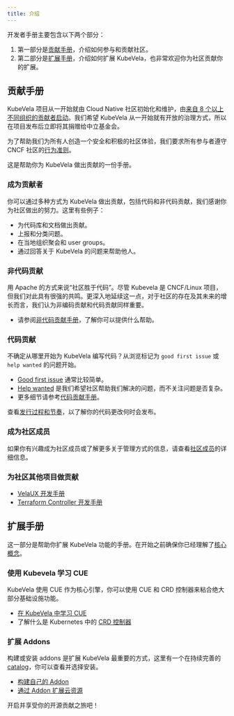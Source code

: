 ```yaml
---
title: 介绍
---
```


开发者手册主要包含以下两个部分：
1. 第一部分是[贡献手册](https://kubevela.io/zh/docs/next/contributor/overview#contribution-guide)，介绍如何参与和贡献社区。
2. 第二部分是[扩展手册](https://kubevela.io/zh/docs/next/contributor/overview#extension-guide)，介绍如何扩展 KubeVela，也非常欢迎你为社区贡献你的扩展。

## 贡献手册

KubeVela 项目从一开始就由 Cloud Native 社区初始化和维护，由[来自 8 个以上不同组织的贡献者启动](https://github.com/kubevela/community/blob/main/OWNERS.md#bootstrap-contributors)。我们希望 KubeVela 从一开始就有开放的治理方式，所以在项目发布后立即将其捐赠给中立基金会。

为了帮助我们为所有人创造一个安全和积极的社区体验，我们要求所有参与者遵守 CNCF 社区的[行为准则](https://github.com/cncf/foundation/blob/main/code-of-conduct.md)。

这是帮助你为 KubeVela 做出贡献的一份手册。

### 成为贡献者

你可以通过多种方式为 KubeVela 做出贡献，包括代码和非代码贡献，我们感谢你为社区做出的努力。这里有些例子：

* 为代码库和文档做出贡献。
* 上报和分类问题。
* 在当地组织聚会和 user groups。
* 通过回答关于 KubeVela 的问题来帮助他人。

### 非代码贡献

用 Apache 的方式来说“社区胜于代码”。尽管 Kubevela 是 CNCF/Linux 项目，但我们对此具有很强的共鸣。更深入地延续这一点，对于社区的存在及其未来的增长而言，我们认为非编码贡献和代码贡献同样重要。

* 请参阅[非代码贡献手册](https://kubevela.io/zh/docs/next/contributor/non-code-contribute)，了解你可以提供什么帮助。

### 代码贡献

不确定从哪里开始为 KubeVela 编写代码？从浏览标记为 `good first issue` 或 `help wanted` 的问题开始。

* [Good first issue](https://github.com/kubevela/kubevela/labels/good%20first%20issue) 通常比较简单。
* [Help wanted](https://github.com/kubevela/kubevela/labels/help%20wanted) 是我们希望社区帮助我们解决的问题，而不关注问题是否复杂。
* 更多细节请参考[代码贡献手册](https://kubevela.io/zh/docs/next/contributor/code-contribute)。

查看[发行过程和节奏](https://kubevela.io/zh/docs/next/contributor/release-process)，以了解你的代码更改何时会发布。

### 成为社区成员

如果你有兴趣成为社区成员或了解更多关于管理方式的信息，请查看[社区成员](https://github.com/kubevela/community/blob/main/community-membership.md)的详细信息。

### 为社区其他项目做贡献

* [VelaUX 开发手册](https://github.com/kubevela/velaux/blob/main/CONTRIBUTING.md)
* [Terraform Controller 开发手册](https://github.com/kubevela/terraform-controller/blob/master/CONTRIBUTING.md)

## 扩展手册

这一部分是帮助你扩展 KubeVela 功能的手册。在开始之前确保你已经理解了[核心概念](https://kubevela.io/zh/docs/next/getting-started/core-concept)。

### 使用 Kubevela 学习 CUE

KubeVela 使用 CUE 作为核心引擎，你可以使用 CUE 和 CRD 控制器来粘合绝大部分基础设施功能。

* [在 KubeVela 中学习 CUE](https://kubevela.io/zh/docs/next/platform-engineers/cue/basic)
* 了解什么是 Kubernetes 中的 [CRD 控制器](https://kubernetes.io/zh/docs/concepts/extend-kubernetes/api-extension/custom-resources/)

### 扩展 Addons

构建或安装 addons 是扩展 KubeVela 最重要的方式，这里有一个在持续完善的 [catalog](https://github.com/kubevela/catalog)，你可以查看并选择安装。

* [构建自己的 Addon](https://kubevela.io/zh/docs/next/platform-engineers/addon/intro)
* [通过 Addon 扩展云资源](https://kubevela.io/zh/docs/next/platform-engineers/addon/terraform)

开启并享受你的开源贡献之旅吧！
